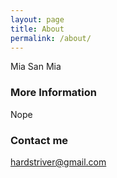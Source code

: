 ```yaml
---
layout: page
title: About
permalink: /about/
---
```


Mia San Mia

### More Information

Nope

### Contact me

[hardstriver@gmail.com](mailto:hardstriver@gmail.com)
